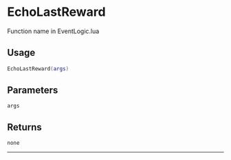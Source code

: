 # EchoLastReward
Function name in EventLogic.lua
## Usage
```lua
EchoLastReward(args)
```
## Parameters
`args`
## Returns
`none`

---